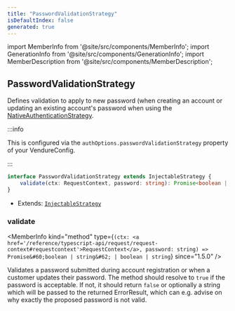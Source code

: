 ```yaml
---
title: "PasswordValidationStrategy"
isDefaultIndex: false
generated: true
---
```

<!-- This file was generated from the Vendure source. Do not modify. Instead, re-run the "docs:build" script -->
import MemberInfo from '@site/src/components/MemberInfo';
import GenerationInfo from '@site/src/components/GenerationInfo';
import MemberDescription from '@site/src/components/MemberDescription';


## PasswordValidationStrategy

<GenerationInfo sourceFile="packages/core/src/config/auth/password-validation-strategy.ts" sourceLine="19" packageName="@bb-vendure/core" since="1.5.0" />

Defines validation to apply to new password (when creating an account or updating an existing account's
password when using the <a href='/reference/typescript-api/auth/native-authentication-strategy#nativeauthenticationstrategy'>NativeAuthenticationStrategy</a>.

:::info

This is configured via the `authOptions.passwordValidationStrategy` property of
your VendureConfig.

:::

```ts title="Signature"
interface PasswordValidationStrategy extends InjectableStrategy {
    validate(ctx: RequestContext, password: string): Promise<boolean | string> | boolean | string;
}
```
* Extends: <code><a href='/reference/typescript-api/common/injectable-strategy#injectablestrategy'>InjectableStrategy</a></code>



<div className="members-wrapper">

### validate

<MemberInfo kind="method" type={`(ctx: <a href='/reference/typescript-api/request/request-context#requestcontext'>RequestContext</a>, password: string) => Promise&#60;boolean | string&#62; | boolean | string`}  since="1.5.0"  />

Validates a password submitted during account registration or when a customer updates their password.
The method should resolve to `true` if the password is acceptable. If not, it should return `false` or
optionally a string which will be passed to the returned ErrorResult, which can e.g. advise on why
exactly the proposed password is not valid.


</div>
